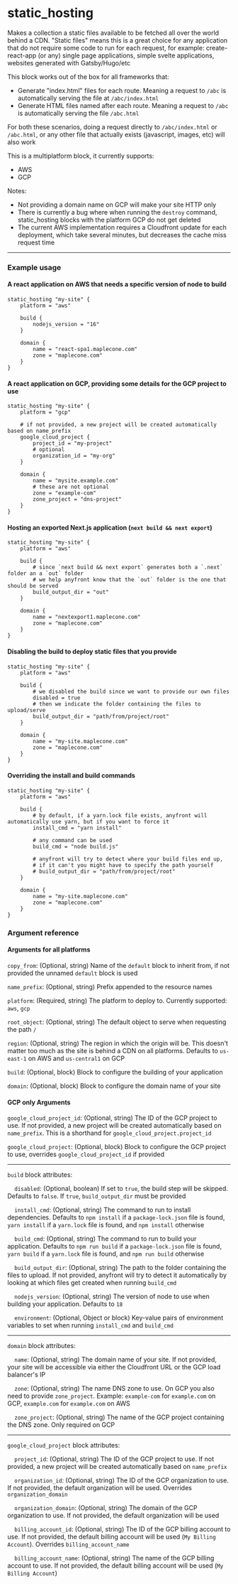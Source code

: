 # static_hosting

Makes a collection a static files available to be fetched all over the world behind a CDN. "Static files" means this is a great choice for any application that do not require some code to run for each request, for example: create-react-app (or any) single page applications, simple svelte applications, websites generated with Gatsby/Hugo/etc

This block works out of the box for all frameworks that:
- Generate "index.html" files for each route. Meaning a request to `/abc` is automatically serving the file at `/abc/index.html`
- Generate HTML files named after each route. Meaning a request to `/abc` is automatically serving the file `/abc.html`

For both these scenarios, doing a request directly to `/abc/index.html` or `/abc.html`, or any other file that actually exists (javascript, images, etc) will also work

This is a multiplatform block, it currently supports:
- AWS
- GCP

Notes:
- Not providing a domain name on GCP will make your site HTTP only
- There is currently a bug where when running the `destroy` command, static_hosting blocks with the platform GCP do not get deleted
- The current AWS implementation requires a Cloudfront update for each deployment, which take several minutes, but decreases the cache miss request time

---

### Example usage

#### A react application on AWS that needs a specific version of node to build
```hcl
static_hosting "my-site" {
    platform = "aws"

    build {
        nodejs_version = "16"
    }

    domain {
        name = "react-spa1.maplecone.com"
        zone = "maplecone.com"
    }
}
```

#### A react application on GCP, providing some details for the GCP project to use
```hcl
static_hosting "my-site" {
    platform = "gcp"

    # if not provided, a new project will be created automatically based on name_prefix
    google_cloud_project {
        project_id = "my-project"
        # optional
        organization_id = "my-org"
    }

    domain {
        name = "mysite.example.com"
        # these are not optional
        zone = "example-com"
        zone_project = "dns-project"
    }
}
```

#### Hosting an exported Next.js application (`next build && next export`)
```hcl
static_hosting "my-site" {
    platform = "aws"

    build {
        # since `next build && next export` generates both a `.next` folder an a `out` folder
        # we help anyfront know that the `out` folder is the one that should be served
        build_output_dir = "out"
    }

    domain {
        name = "nextexport1.maplecone.com"
        zone = "maplecone.com"
    }
}
```

#### Disabling the build to deploy static files that you provide
```hcl
static_hosting "my-site" {
    platform = "aws"

    build {
        # we disabled the build since we want to provide our own files
        disabled = true
        # then we indicate the folder containing the files to upload/serve
        build_output_dir = "path/from/project/root"
    }

    domain {
        name = "my-site.maplecone.com"
        zone = "maplecone.com"
    }
}
```

#### Overriding the install and build commands
```hcl
static_hosting "my-site" {
    platform = "aws"

    build {
        # by default, if a yarn.lock file exists, anyfront will automatically use yarn, but if you want to force it
        install_cmd = "yarn install"

        # any command can be used
        build_cmd = "node build.js"

        # anyfront will try to detect where your build files end up, 
        # if it can't you might have to specify the path yourself
        # build_output_dir = "path/from/project/root"
    }

    domain {
        name = "my-site.maplecone.com"
        zone = "maplecone.com"
    }
}
```


### Argument reference

#### Arguments for all platforms

`copy_from`: (Optional, string) Name of the `default` block to inherit from, if not provided the unnamed `default` block is used

`name_prefix`: (Optional, string) Prefix appended to the resource names

`platform`: (Required, string) The platform to deploy to. Currently supported: `aws`, `gcp`

`root_object`: (Optional, string) The default object to serve when requesting the path `/`

`region`: (Optional, string) The region in which the origin will be. This doesn't matter too much as the site is behind a CDN on all platforms. Defaults to `us-east-1` on AWS and `us-central1` on GCP

`build`: (Optional, block) Block to configure the building of your application

`domain`: (Optional, block) Block to configure the domain name of your site


#### GCP only Arguments

`google_cloud_project_id`: (Optional, string) The ID of the GCP project to use. If not provided, a new project will be created automatically based on `name_prefix`. This is a shorthand for `google_cloud_project.project_id`

`google_cloud_project`: (Optional, block) Block to configure the GCP project to use, overrides `google_cloud_project_id` if provided

---

`build` block attributes:

&nbsp;&nbsp;&nbsp;&nbsp;`disabled`: (Optional, boolean) If set to `true`, the build step will be skipped. Defaults to `false`. If `true`, `build_output_dir` must be provided

&nbsp;&nbsp;&nbsp;&nbsp;`install_cmd`: (Optional, string) The command to run to install dependencies. Defaults to `npm install` if a `package-lock.json` file is found, `yarn install` if a `yarn.lock` file is found, and `npm install` otherwise

&nbsp;&nbsp;&nbsp;&nbsp;`build_cmd`: (Optional, string) The command to run to build your application. Defaults to `npm run build` if a `package-lock.json` file is found, `yarn build` if a `yarn.lock` file is found, and `npm run build` otherwise

&nbsp;&nbsp;&nbsp;&nbsp;`build_output_dir`: (Optional, string) The path to the folder containing the files to upload. If not provided, anyfront will try to detect it automatically by looking at which files get created when running `build_cmd`

&nbsp;&nbsp;&nbsp;&nbsp;`nodejs_version`: (Optional, string) The version of node to use when building your application. Defaults to `18`

&nbsp;&nbsp;&nbsp;&nbsp;`environment`: (Optional, Object or block) Key-value pairs of environment variables to set when running `install_cmd` and `build_cmd`

---

`domain` block attributes:

&nbsp;&nbsp;&nbsp;&nbsp;`name`: (Optional, string) The domain name of your site. If not provided, your site will be accessible via either the Cloudfront URL or the GCP load balancer's IP

&nbsp;&nbsp;&nbsp;&nbsp;`zone`: (Optional, string) The name DNS zone to use. On GCP you also need to provide `zone_project`. Example: `example-com` for `example.com` on GCP, `example.com` for `example.com` on AWS

&nbsp;&nbsp;&nbsp;&nbsp;`zone_project`: (Optional, string) The name of the GCP project containing the DNS zone. Only required on GCP


---

`google_cloud_project` block attributes:

&nbsp;&nbsp;&nbsp;&nbsp;`project_id`: (Optional, string) The ID of the GCP project to use. If not provided, a new project will be created automatically based on `name_prefix`

&nbsp;&nbsp;&nbsp;&nbsp;`organization_id`: (Optional, string) The ID of the GCP organization to use. If not provided, the default organization will be used. Overrides `organization_domain`

&nbsp;&nbsp;&nbsp;&nbsp;`organization_domain`: (Optional, string) The domain of the GCP organization to use. If not provided, the default organization will be used

&nbsp;&nbsp;&nbsp;&nbsp;`billing_account_id`: (Optional, string) The ID of the GCP billing account to use. If not provided, the default billing account will be used (`My Billing Account`). Overrides `billing_account_name`

&nbsp;&nbsp;&nbsp;&nbsp;`billing_account_name`: (Optional, string) The name of the GCP billing account to use. If not provided, the default billing account will be used (`My Billing Account`)